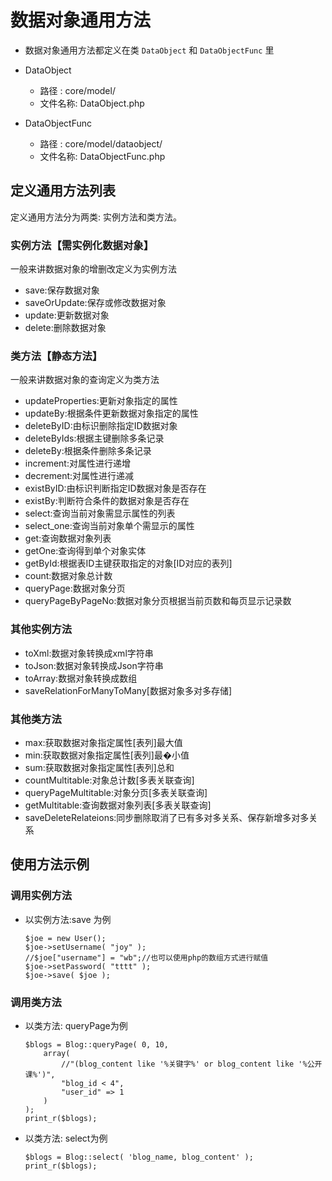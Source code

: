 # 数据对象通用方法

- 数据对象通用方法都定义在类 `DataObject` 和 `DataObjectFunc` 里

- DataObject
  - 路径   : core/model/
  - 文件名称: DataObject.php

- DataObjectFunc
  - 路径   : core/model/dataobject/
  - 文件名称: DataObjectFunc.php

## 定义通用方法列表

定义通用方法分为两类: 实例方法和类方法。

### 实例方法【需实例化数据对象】

一般来讲数据对象的增删改定义为实例方法

* save:保存数据对象
* saveOrUpdate:保存或修改数据对象
* update:更新数据对象
* delete:删除数据对象

### 类方法【静态方法】

一般来讲数据对象的查询定义为类方法
* updateProperties:更新对象指定的属性
* updateBy:根据条件更新数据对象指定的属性
* deleteByID:由标识删除指定ID数据对象
* deleteByIds:根据主键删除多条记录
* deleteBy:根据条件删除多条记录
* increment:对属性进行递增
* decrement:对属性进行递减
* existByID:由标识判断指定ID数据对象是否存在
* existBy:判断符合条件的数据对象是否存在
* select:查询当前对象需显示属性的列表
* select_one:查询当前对象单个需显示的属性
* get:查询数据对象列表
* getOne:查询得到单个对象实体
* getById:根据表ID主键获取指定的对象[ID对应的表列]
* count:数据对象总计数
* queryPage:数据对象分页
* queryPageByPageNo:数据对象分页根据当前页数和每页显示记录数

### 其他实例方法

* toXml:数据对象转换成xml字符串
* toJson:数据对象转换成Json字符串
* toArray:数据对象转换成数组
* saveRelationForManyToMany[数据对象多对多存储]

### 其他类方法

* max:获取数据对象指定属性[表列]最大值
* min:获取数据对象指定属性[表列]最�小值
* sum:获取数据对象指定属性[表列]总和
* countMultitable:对象总计数[多表关联查询]
* queryPageMultitable:对象分页[多表关联查询]
* getMultitable:查询数据对象列表[多表关联查询]
* saveDeleteRelateions:同步删除取消了已有多对多关系、保存新增多对多关系

## 使用方法示例

### 调用实例方法

- 以实例方法:save 为例

    ```
    $joe = new User();
    $joe->setUsername( "joy" );
    //$joe["username"] = "wb";//也可以使用php的数组方式进行赋值
    $joe->setPassword( "tttt" );
    $joe->save( $joe );
    ```

### 调用类方法

- 以类方法: queryPage为例

    ```
    $blogs = Blog::queryPage( 0, 10,
        array(
            //"(blog_content like '%关键字%' or blog_content like '%公开课%')",
            "blog_id < 4",
            "user_id" => 1
        )
    );
    print_r($blogs);
    ```

- 以类方法: select为例

    ```
    $blogs = Blog::select( 'blog_name, blog_content' );
    print_r($blogs);
    ```
